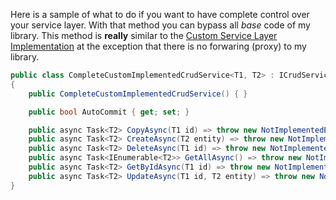 Here is a sample of what to do if you want to have complete control over your service layer. With that method you can bypass all *base* code of my library. This method is **really** similar to the [Custom Service Layer Implementation](./CustomServiceLayerImplementation.md) at the exception that there is no forwaring (proxy) to my library.

```csharp
public class CompleteCustomImplementedCrudService<T1, T2> : ICrudService<T1, T2> where T2 : class, IEntity<T1>, new()
{
    public CompleteCustomImplementedCrudService() { }

    public bool AutoCommit { get; set; }

    public async Task<T2> CopyAsync(T1 id) => throw new NotImplementedException();
    public async Task<T2> CreateAsync(T2 entity) => throw new NotImplementedException();
    public async Task<T2> DeleteAsync(T1 id) => throw new NotImplementedException();
    public async Task<IEnumerable<T2>> GetAllAsync() => throw new NotImplementedException();
    public async Task<T2> GetByIdAsync(T1 id) => throw new NotImplementedException();
    public async Task<T2> UpdateAsync(T1 id, T2 entity) => throw new NotImplementedException();
}
```